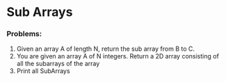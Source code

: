# Sub Arrays


### Problems:
1. Given an array A of length N, return the sub array from B to C.
2. You are given an array A of N integers. Return a 2D array consisting of all the subarrays of the array
3. Print all SubArrays
